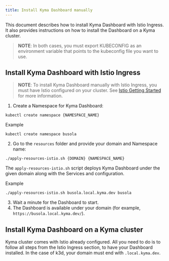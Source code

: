 ```yaml
---
title: Install Kyma Dashboard manually
---
```


This document describes how to install Kyma Dashboard with Istio Ingress. It also provides instructions on how to install the Dashboard on a Kyma cluster.

> **NOTE**: In both cases, you must export KUBECONFIG as an environment variable that points to the kubeconfig file you want to use.

## Install Kyma Dashboard with Istio Ingress

> **NOTE**: To install Kyma Dashboard manually with Istio Ingress, you must have Istio configured on your cluster. See [Istio Getting Started](https://istio.io/latest/docs/setup/getting-started/) for more information.

1. Create a Namespace for Kyma Dashboard:

`kubectl create namespace {NAMESPACE_NAME}`

Example

`kubectl create namespace busola`

2. Go to the `resources` folder and provide your domain and Namespace name:

`./apply-resources-istio.sh {DOMAIN} {NAMESPACE_NAME}`

The `apply-resources-istio.sh` script deploys Kyma Dashboard under the given domain along with the Services and configuration.

Example

`./apply-resources-istio.sh busola.local.kyma.dev busola`

3. Wait a minute for the Dashboard to start.
4. The Dashboard is available under your domain (for example, `https://busola.local.kyma.dev/`).

## Install Kyma Dashboard on a Kyma cluster

Kyma cluster comes with Istio already configured. All you need to do is to follow all steps from the Istio Ingress section, to have your Dashboard installed.
In the case of k3d, your domain must end with `.local.kyma.dev`.
